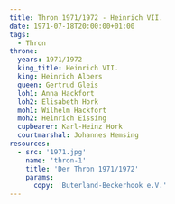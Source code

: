 ```yaml
---
title: Thron 1971/1972 - Heinrich VII.
date: 1971-07-18T20:00:00+01:00
tags:
  - Thron
throne:
  years: 1971/1972
  king_title: Heinrich VII.
  king: Heinrich Albers
  queen: Gertrud Gleis
  loh1: Anna Hackfort
  loh2: Elisabeth Hork
  moh1: Wilhelm Hackfort
  moh2: Heinrich Eissing
  cupbearer: Karl-Heinz Hork
  courtmarshal: Johannes Hemsing
resources:
  - src: '1971.jpg'
    name: 'thron-1'
    title: 'Der Thron 1971/1972'
    params:
      copy: 'Buterland-Beckerhook e.V.'
---
```

